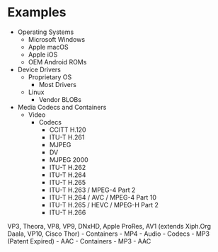 # Examples
- Operating Systems
	- Microsoft Windows
	- Apple macOS
	- Apple iOS
	- OEM Android ROMs
- Device Drivers
	- Proprietary OS
		- Most Drivers
	- Linux
		- Vendor BLOBs
- Media Codecs and Containers
	- Video
		- Codecs
			- CCITT H.120
			- ITU-T H.261
			- MJPEG
			- DV
			- MJPEG 2000
			- ITU-T H.262
			- ITU-T H.264
			- ITU-T H.265
			- ITU-T H.263 / MPEG-4 Part 2
			- ITU-T H.264 / AVC / MPEG-4 Part 10
			- ITU-T H.265 / HEVC / MPEG-H Part 2
			- ITU-T H.266
 
 VP3, Theora, VP8, VP9, DNxHD, Apple ProRes, AV1 (extends Xiph.Org Daala, VP10, Cisco Thor)
		- Containers
			- MP4
	- Audio
		- Codecs
			- MP3 (Patent Expired)
			- AAC
		- Containers
			- MP3
			- AAC